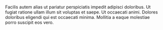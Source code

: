 Facilis autem alias ut pariatur perspiciatis impedit adipisci doloribus.
Ut fugiat ratione ullam illum sit voluptas et saepe.
Ut occaecati animi.
Dolores doloribus eligendi qui est occaecati minima.
Mollitia a eaque molestiae porro suscipit eos vero.